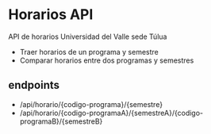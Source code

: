 # Horarios API


API de horarios Universidad del Valle sede Túlua

- Traer horarios de un programa y semestre
- Comparar horarios entre dos programas y semestres

## endpoints
- /api/horario/{codigo-programa}/{semestre}
- /api/horario/{codigo-programaA}/{semestreA}/{codigo-programaB}/{semestreB}